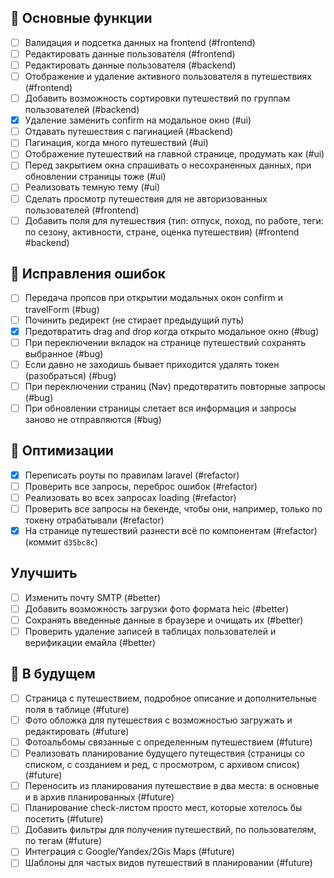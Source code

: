 ## 🚀 Основные функции
- [ ] Валидация и подсетка данных на frontend (#frontend)
- [ ] Редактировать данные пользователя (#frontend)
- [ ] Редактировать данные пользователя (#backend)
- [ ] Отображение и удаление активного пользователя в путешествиях (#frontend)
- [ ] Добавить возможность сортировки путешествий по группам пользователей (#backend)
- [x] Удаление заменить confirm на модальное окно (#ui)
- [ ] Отдавать путешествия с пагинацией (#backend)
- [ ] Пагинация, когда много путешествий (#ui)
- [ ] Отображение путешествий на главной странице, продумать как (#ui)
- [ ] Перед закрытием окна спрашивать о несохраненных данных, при обновлении страницы тоже (#ui)
- [ ] Реализовать темную тему (#ui)
- [ ] Сделать просмотр путешествия для не авторизованных пользователей (#frontend)
- [ ] Добавить поля для путешествия (тип: отпуск, поход, по работе, теги: по сезону, активности, стране, оценка путешествия) (#frontend #backend)

## 🐛 Исправления ошибок
- [ ] Передача пропсов при открытии модальных окон confirm и travelForm (#bug)
- [ ] Починить редирект (не стирает предыдущий путь)
- [x] Предотвратить drag and drop когда открыто модальное окно (#bug)
- [ ] При переключении вкладок на странице путешествий сохранять выбранное (#bug)
- [ ] Если давно не заходишь бывает приходится удалять токен (разобраться) (#bug)
- [ ] При переключении страниц (Nav) предотвратить повторные запросы (#bug)
- [ ] При обновлении страницы слетает вся информация и запросы заново не отправляются (#bug)

## 🔧 Оптимизации
- [x] Переписать роуты по правилам laravel (#refactor)
- [ ] Проверить все запросы, переброс ошибок (#refactor)
- [ ] Реализовать во всех запросах loading (#refactor)
- [ ] Проверить все запросы на бекенде, чтобы они, например, только по токену отрабатывали (#refactor)
- [x] На странице путешествий разнести всё по компонентам (#refactor) (коммит `d35bc8c`)

## Улучшить
- [ ] Изменить почту SMTP (#better)
- [ ] Добавить возможность загрузки фото формата heic (#better)
- [ ] Сохранять введенные данные в браузере и очищать их (#better)
- [ ] Проверить удаление записей в таблицах пользователей и верификации емайла (#better)

## 📅 В будущем
- [ ] Страница с путешествием, подробное описание и дополнительные поля в таблице (#future)
- [ ] Фото обложка для путешествия с возможностью загружать и редактировать (#future)
- [ ] Фотоальбомы связанные с определенным путешествием (#future)
- [ ] Реализовать планирование будущего путеществия (страницы со списком, с созданием и ред, с просмотром, с архивом список) (#future)
- [ ] Переносить из планирования путешествие в два места: в основные и в архив планированных (#future)
- [ ] Планирование check-листом просто мест, которые хотелось бы посетить (#future)
- [ ] Добавить фильтры для получения путешествий, по пользователям, по тегам (#future)
- [ ] Интеграция с Google/Yandex/2Gis Maps (#future)
- [ ] Шаблоны для частых видов путешествий в планировании (#future)
